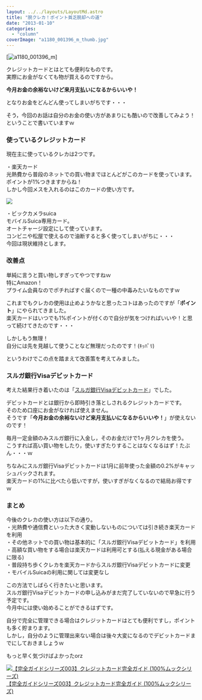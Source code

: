 ```yaml
---
layout: ../../layouts/LayoutMd.astro
title: "脱クレカ！ポイント貧乏脱却への道"
date: "2013-01-10"
categories: 
  - "column"
coverImage: "a1180_001396_m_thumb.jpg"
---
```


[![a1180_001396_m](/archive/images/a1180_001396_m_thumb.jpg "a1180_001396_m")]

クレジットカードとはとても便利なものです。  
実際にお金がなくても物が買えるのですから。

**今月お金の余裕ないけど来月支払いになるからいいや！**

となりお金をどんどん使ってしまいがちです・・・

そう，今回のお話は自分のお金の使い方があまりにも酷いので改善してみよう！ということで書いていますｗ

### 使っているクレジットカード

現在主に使っているクレカは2つです。

・楽天カード  
光熱費から普段のネットでの買い物までほとんどがこのカードを使っています。  
ポイントが1%つきますからね！  
しかし今回メスを入れるのはこのカードの使い方です。

[![](http://hbb.afl.rakuten.co.jp/hsb/1096bf5b.c2db2457.1096bf5a.fd9270f5/166766/)](http://hb.afl.rakuten.co.jp/hsc/1096bf5b.c2db2457.1096bf5a.fd9270f5/)

・ビックカメラsuica  
モバイルSuica専用カード。  
オートチャージ設定にして使っています。  
コンビニや松屋で使えるので油断すると多く使ってしまいがちに・・・  
今回は現状維持とします。

### 改善点

単純に言うと買い物しすぎってやつですねｗ  
特にAmazon！  
プライム会員なのでポチればすぐ届くので一種の中毒みたいなものですｗ

これまでもクレカの使用は止めようかなと思ったコトはあったのですが「**ポイント**」にやられてきました。  
楽天カードはいつでも1%ポイントが付くので自分が気をつければいいや！と思って続けてきたのです・・・

しかしもう無理！  
自分には先を見越して使うことなど無理だったのです！(ｷｯﾊﾟﾘ)

というわけでこの点を踏まえて改善策を考えてみました。

### スルガ銀行Visaデビットカード

考えた結果行き着いたのは「[スルガ銀行Visaデビットカード](http://www.surugabank.co.jp/my/index.html)」でした。

デビットカードとは銀行から即時引き落としされるクレジットカードです。  
そのため口座にお金がなければ使えません。  
そうです「**今月お金の余裕ないけど来月支払いになるからいいや！**」が使えないのです！

毎月一定金額のみスルガ銀行に入金し，そのお金だけで1ヶ月クレカを使う。  
こうすれば高い買い物をしたり，使いすぎたりすることはなくなるはず！たぶん・・・ｗ

ちなみにスルガ銀行Visaデビットカードは1月に前年使った金額の0.2%がキャッシュバックされます。  
楽天カードの1%に比べたら低いですが，使いすぎがなくなるので結局お得ですｗ

### まとめ

今後のクレカの使い方は以下の通り。  
・光熱費や通信費といった大きく変動しないものについては引き続き楽天カードを利用  
・その他ネットでの買い物は基本的に「スルガ銀行Visaデビットカード」を利用  
・高額な買い物をする場合は楽天カードは利用可とする(払える現金がある場合に限る)  
・普段持ち歩くクレカを楽天カードからスルガ銀行Visaデビットカードに変更  
・モバイルSuicaの利用に関しては変更なし

この方法でしばらく行きたいと思います。  
スルガ銀行Visaデビットカードの申し込みがまだ完了していないので早急に行う予定です。  
今月中には使い始めることができるはずです。

自分で完全に管理できる場合はクレジットカードはとても便利ですし，ポイントも多く貯まります。  
しかし，自分のように管理出来ない場合は後々大変になるのでデビットカードまでにしておきましょうｗ

もっと早く気づけばよかったorz

[![【完全ガイドシリーズ003】クレジットカード完全ガイド (100%ムックシリーズ)](/archive/images/616hS9gMlCL._SL160_.jpg)  
【完全ガイドシリーズ003】クレジットカード完全ガイド (100%ムックシリーズ)  
](https://www.amazon.co.jp/exec/obidos/ASIN/4863915772/mizuka123-22/ref=nosim)
